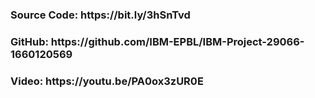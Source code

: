 <h3>Source Code: https://bit.ly/3hSnTvd<h3>

<h3>GitHub:  https://github.com/IBM-EPBL/IBM-Project-29066-1660120569<h3>
  
<h3>Video:  https://youtu.be/PA0ox3zUR0E<h3>
